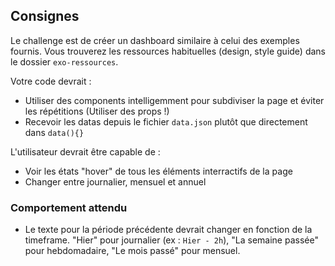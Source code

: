 ## Consignes

Le challenge est de créer un dashboard similaire à celui des exemples fournis. Vous trouverez les ressources habituelles (design, style guide) dans le dossier `exo-ressources`.

Votre code devrait :

- Utiliser des components intelligemment pour subdiviser la page et éviter les répétitions (Utiliser des props !)
- Recevoir les datas depuis le fichier `data.json` plutôt que directement dans `data(){}`

L'utilisateur devrait être capable de :

- Voir les états "hover" de tous les éléments interractifs de la page
- Changer entre journalier, mensuel et annuel

### Comportement attendu

- Le texte pour la période précédente devrait changer en fonction de la timeframe. "Hier" pour journalier (ex : `Hier - 2h`), "La semaine passée" pour hebdomadaire, "Le mois passé" pour mensuel.